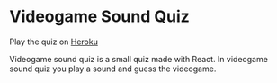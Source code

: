 # Videogame Sound Quiz

Play the quiz on [Heroku](https://salty-coast-03810.herokuapp.com)

Videogame sound quiz is a small quiz made with React. In videogame sound quiz you play a sound and guess the videogame.
